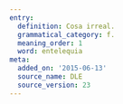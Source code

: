 ```yaml
---
entry:
  definition: Cosa irreal.
  grammatical_category: f.
  meaning_order: 1
  word: entelequia
meta:
  added_on: '2015-06-13'
  source_name: DLE
  source_version: 23
---
```

